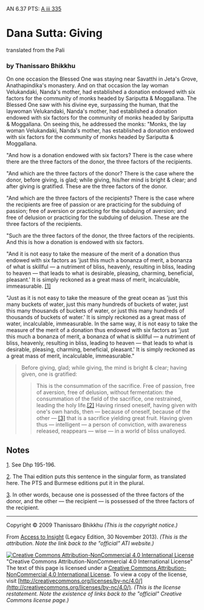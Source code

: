 AN 6.37 PTS: [A iii 335](http://www.accesstoinsight.org/tipitaka/sltp/AN_III_utf8.html#pts.335)
# Dana Sutta: Giving
translated from the Pali
### by Thanissaro Bhikkhu

On one occasion the Blessed One was staying near Savatthi in Jeta's Grove, Anathapindika's monastery. And on that occasion the lay woman Velukandaki, Nanda's mother, had established a donation endowed with six factors for the community of monks headed by Sariputta & Moggallana. The Blessed One saw with his divine eye, surpassing the human, that the laywoman Velukandaki, Nanda's mother, had established a donation endowed with six factors for the community of monks headed by Sariputta & Moggallana. On seeing this, he addressed the monks: "Monks, the lay woman Velukandaki, Nanda's mother, has established a donation endowed with six factors for the community of monks headed by Sariputta & Moggallana.

"And how is a donation endowed with six factors? There is the case where there are the three factors of the donor, the three factors of the recipients.

"And which are the three factors of the donor? There is the case where the donor, before giving, is glad; while giving, his/her mind is bright & clear; and after giving is gratified. These are the three factors of the donor.

"And which are the three factors of the recipients? There is the case where the recipients are free of passion or are practicing for the subduing of passion; free of aversion or practicing for the subduing of aversion; and free of delusion or practicing for the subduing of delusion. These are the three factors of the recipients.

"Such are the three factors of the donor, the three factors of the recipients. And this is how a donation is endowed with six factors.

"And it is not easy to take the measure of the merit of a donation thus endowed with six factors as 'just this much a bonanza of merit, a bonanza of what is skillful — a nutriment of bliss, heavenly, resulting in bliss, leading to heaven — that leads to what is desirable, pleasing, charming, beneficial, pleasant.' It is simply reckoned as a great mass of merit, incalculable, immeasurable. <a class='noteTag' href='#fn-1' id='fnt-1'>[1]</a>

"Just as it is not easy to take the measure of the great ocean as 'just this many buckets of water, just this many hundreds of buckets of water, just this many thousands of buckets of water, or just this many hundreds of thousands of buckets of water.' It is simply reckoned as a great mass of water, incalculable, immeasurable. In the same way, it is not easy to take the measure of the merit of a donation thus endowed with six factors as 'just this much a bonanza of merit, a bonanza of what is skillful — a nutriment of bliss, heavenly, resulting in bliss, leading to heaven — that leads to what is desirable, pleasing, charming, beneficial, pleasant.' It is simply reckoned as a great mass of merit, incalculable, immeasurable."

> Before giving, glad;
> while giving, the mind is bright & clear;
> having given, one is gratified:
>> This is the consummation of the sacrifice.
> Free of passion, free of aversion,
> free of delusion, without fermentation:
>> the consummation of the field of the sacrifice,
>> one restrained, leading the holy life.<a class='noteTag' href='#fn-2' id='fnt-2'>[2]</a>
> Having rinsed oneself,
> having given with one's own hands,
>> then — because of oneself,
>> because of the other — <a class='noteTag' href='#fn-3' id='fnt-3'>[3]</a>
> that is a sacrifice yielding great fruit.
> Having given thus
>> — intelligent —
> a person of conviction,
> with awareness released,
>> reappears
>> — wise —
> in a world of bliss
>> unalloyed.

## Notes

<a href="#fnt-1" id="fn-1">1</a>. See Dhp 195-196.

<a href="#fnt-2" id="fn-2">2</a>. The Thai edition puts this sentence in the singular form, as translated here. The PTS and Burmese editions put it in the plural.

<a href="#fnt-3" id="fn-3">3</a>.
In other words, because one is possessed of the three factors of the donor, and the other — the recipient — is possessed of the three factors of the recipient.

---

Copyright © 2009 Thanissaro Bhikkhu *(This is the copyright notice.)*

From [Access to Insight](http://accesstoinsight.org/) (Legacy Edition, 30 November 2013). *(This is the attribution. Note the link back to the "official" ATI website.)*

[![Creative Commons Attribution-NonCommercial 4.0 International License][copyright]](http://creativecommons.org/licenses/by-nc/4.0/) "Creative Commons Attribution-NonCommercial 4.0 International License" The text of this page is licensed under a [Creative Commons Attribution-NonCommercial 4.0 International License](http://creativecommons.org/licenses/by-nc/4.0/). To view a copy of the license, visit [http://creativecommons.org/licenses/by-nc/4.0/](http://creativecommons.org/licenses/by-nc/4.0/). *(This is the license restatement. Note the existence of links back to the "official" Creative Commons license page.)*

[copyright]: http://www.accesstoinsight.org/img/cc-by-nc-88x31.png